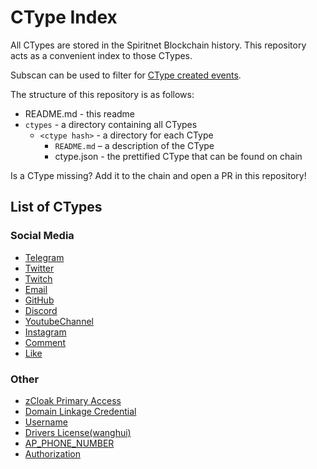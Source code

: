 # CType Index

All CTypes are stored in the Spiritnet Blockchain history.
This repository acts as a convenient index to those CTypes.

Subscan can be used to filter for [CType created events](https://spiritnet.subscan.io/event?address=&module=ctype&event=ctypecreated&startDate=&endDate=&startBlock=&endBlock=&timeType=date&version=10620).

The structure of this repository is as follows:

* README.md - this readme
* `ctypes` - a directory containing all CTypes
  * `<ctype hash>` - a directory for each CType
    * `README.md` – a description of the CType
    * ctype.json - the prettified CType that can be found on chain

Is a CType missing? Add it to the chain and open a PR in this repository!

## List of CTypes

### Social Media

* [Telegram](ctypes/0xcef8f3fe5aa7379faea95327942fd77287e1c144e3f53243e55705f11e890a4c/README.md)
* [Twitter](ctypes/0x47d04c42bdf7fdd3fc5a194bcaa367b2f4766a6b16ae3df628927656d818f420/README.md)
* [Twitch](ctypes/0x568ec5ffd7771c4677a5470771adcdea1ea4d6b566f060dc419ff133a0089d80/README.md)
* [Email](ctypes/0x3291bb126e33b4862d421bfaa1d2f272e6cdfc4f96658988fbcffea8914bd9ac/README.md)
* [GitHub](ctypes/0xad52bd7a8bd8a52e03181a99d2743e00d0a5e96fdc0182626655fcf0c0a776d0/README.md)
* [Discord](ctypes/0xd8c61a235204cb9e3c6acb1898d78880488846a7247d325b833243b46d923abe/README.md)
* [YoutubeChannel](ctypes/0x329a2a5861ea63c250763e5e4c4d4a18fe4470a31e541365c7fb831e5432b940/README.md)
* [Instagram](ctypes/0xa3cc696621b9fef5fc94a61078ceecadd957f18634ccff05b9030f274e376459/README.md)
* [Comment](ctypes/0x5fd43243e69170a86159ec68e8913a34a1e676e237adde0f86ed6e4a5b08649b/README.md)
* [Like](ctypes/0x6f20af20bbae5b280fb4a4768963236730ad7e8213f36d6f3899871cb04c9ae6/README.md)

### Other

* [zCloak Primary Access](ctypes/0x7f2ef721b292b9b7d678e9f82ab010e139600558df805bbc61a0041e60b61a18/README.md)
* [Domain Linkage Credential](ctypes/0x9d271c790775ee831352291f01c5d04c7979713a5896dcf5e81708184cc5c643/README.md)
* [Username](ctypes/0x05f099b888ddf3e8ef4fc690f12ca59d967bf934d58dda723921893cff0d8734/README.md)
* [Drivers License(wanghui)](ctypes/0x3112e1e3fb387e5eb6c109aa45afc7ed9df01f1c90a976a8b00585abf817ca82/README.md)
* [AP_PHONE_NUMBER](ctypes/0xbf3b6c97c5bd861ac002dec55581a3b38c5d913612d4a8686361f526a3cf5f15/README.md)
* [Authorization](ctypes/0xdf952230c87e7fbdc8503a394540c8e99029180611e7107c4eee33f67f57aa57/README.md)
